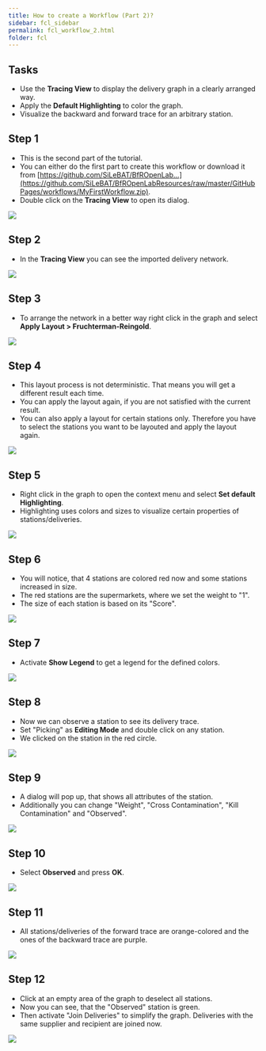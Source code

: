 ```yaml
---
title: How to create a Workflow (Part 2)?
sidebar: fcl_sidebar
permalink: fcl_workflow_2.html
folder: fcl
---
```


<h2 class="tutorial-heading">Tasks</h2>

 * Use the **Tracing View** to display the delivery graph in a clearly arranged way.
 * Apply the **Default Highlighting** to color the graph.
 * Visualize the backward and forward trace for an arbitrary station.

<h2 class="tutorial-heading">Step 1</h2>

 * This is the second part of the tutorial.
 * You can either do the first part to create this workflow or download it from [https://github.com/SiLeBAT/BfROpenLab...](https://github.com/SiLeBAT/BfROpenLabResources/raw/master/GitHubPages/workflows/MyFirstWorkflow.zip).
 * Double click on the **Tracing View** to open its dialog.

<a href="https://github.com/SiLeBAT/BfROpenLabResources/raw/master/GitHubPages/documents/foodchainlab_workflow_2/1.png"><img class="aligncenter" src="https://github.com/SiLeBAT/BfROpenLabResources/raw/master/GitHubPages/documents/foodchainlab_workflow_2/1.png"/></a>

<h2 class="tutorial-heading">Step 2</h2>

 * In the **Tracing View** you can see the imported delivery network.

<a href="https://github.com/SiLeBAT/BfROpenLabResources/raw/master/GitHubPages/documents/foodchainlab_workflow_2/2.png"><img class="aligncenter" src="https://github.com/SiLeBAT/BfROpenLabResources/raw/master/GitHubPages/documents/foodchainlab_workflow_2/2.png"/></a>

<h2 class="tutorial-heading">Step 3</h2>

 * To arrange the network in a better way right click in the graph and select **Apply Layout > Fruchterman-Reingold**.

<a href="https://github.com/SiLeBAT/BfROpenLabResources/raw/master/GitHubPages/documents/foodchainlab_workflow_2/3.png"><img class="aligncenter" src="https://github.com/SiLeBAT/BfROpenLabResources/raw/master/GitHubPages/documents/foodchainlab_workflow_2/3.png"/></a>

<h2 class="tutorial-heading">Step 4</h2>

 * This layout process is not deterministic. That means you will get a different result each time.
 * You can apply the layout again, if you are not satisfied with the current result.
 * You can also apply a layout for certain stations only. Therefore you have to select the stations you want to be layouted and apply the layout again.

<a href="https://github.com/SiLeBAT/BfROpenLabResources/raw/master/GitHubPages/documents/foodchainlab_workflow_2/4.png"><img class="aligncenter" src="https://github.com/SiLeBAT/BfROpenLabResources/raw/master/GitHubPages/documents/foodchainlab_workflow_2/4.png"/></a>

<h2 class="tutorial-heading">Step 5</h2>

 * Right click in the graph to open the context menu and select **Set default Highlighting**.
 * Highlighting uses colors and sizes to visualize certain properties of stations/deliveries.

<a href="https://github.com/SiLeBAT/BfROpenLabResources/raw/master/GitHubPages/documents/foodchainlab_workflow_2/5.png"><img class="aligncenter" src="https://github.com/SiLeBAT/BfROpenLabResources/raw/master/GitHubPages/documents/foodchainlab_workflow_2/5.png"/></a>

<h2 class="tutorial-heading">Step 6</h2>

 * You will notice, that 4 stations are colored red now and some stations increased in size.
 * The red stations are the supermarkets, where we set the weight to "1".
 * The size of each station is based on its "Score".

<a href="https://github.com/SiLeBAT/BfROpenLabResources/raw/master/GitHubPages/documents/foodchainlab_workflow_2/6.png"><img class="aligncenter" src="https://github.com/SiLeBAT/BfROpenLabResources/raw/master/GitHubPages/documents/foodchainlab_workflow_2/6.png"/></a>

<h2 class="tutorial-heading">Step 7</h2>

 * Activate **Show Legend** to get a legend for the defined colors.

<a href="https://github.com/SiLeBAT/BfROpenLabResources/raw/master/GitHubPages/documents/foodchainlab_workflow_2/7.png"><img class="aligncenter" src="https://github.com/SiLeBAT/BfROpenLabResources/raw/master/GitHubPages/documents/foodchainlab_workflow_2/7.png"/></a>

<h2 class="tutorial-heading">Step 8</h2>

 * Now we can observe a station to see its delivery trace.
 * Set "Picking" as **Editing Mode** and double click on any station.
 * We clicked on the station in the red circle.

<a href="https://github.com/SiLeBAT/BfROpenLabResources/raw/master/GitHubPages/documents/foodchainlab_workflow_2/8.png"><img class="aligncenter" src="https://github.com/SiLeBAT/BfROpenLabResources/raw/master/GitHubPages/documents/foodchainlab_workflow_2/8.png"/></a>

<h2 class="tutorial-heading">Step 9</h2>

 * A dialog will pop up, that shows all attributes of the station.
 * Additionally you can change "Weight", "Cross Contamination", "Kill Contamination" and "Observed".

<a href="https://github.com/SiLeBAT/BfROpenLabResources/raw/master/GitHubPages/documents/foodchainlab_workflow_2/9.png"><img class="aligncenter" src="https://github.com/SiLeBAT/BfROpenLabResources/raw/master/GitHubPages/documents/foodchainlab_workflow_2/9.png"/></a>

<h2 class="tutorial-heading">Step 10</h2>

 * Select **Observed** and press **OK**.

<a href="https://github.com/SiLeBAT/BfROpenLabResources/raw/master/GitHubPages/documents/foodchainlab_workflow_2/10.png"><img class="aligncenter" src="https://github.com/SiLeBAT/BfROpenLabResources/raw/master/GitHubPages/documents/foodchainlab_workflow_2/10.png"/></a>

<h2 class="tutorial-heading">Step 11</h2>

 * All stations/deliveries of the forward trace are orange-colored and the ones of the backward trace are purple.

<a href="https://github.com/SiLeBAT/BfROpenLabResources/raw/master/GitHubPages/documents/foodchainlab_workflow_2/11.png"><img class="aligncenter" src="https://github.com/SiLeBAT/BfROpenLabResources/raw/master/GitHubPages/documents/foodchainlab_workflow_2/11.png"/></a>

<h2 class="tutorial-heading">Step 12</h2>

 * Click at an empty area of the graph to deselect all stations.
 * Now you can see, that the "Observed" station is green.
 * Then activate "Join Deliveries" to simplify the graph. Deliveries with the same supplier and recipient are joined now.

<a href="https://github.com/SiLeBAT/BfROpenLabResources/raw/master/GitHubPages/documents/foodchainlab_workflow_2/12.png"><img class="aligncenter" src="https://github.com/SiLeBAT/BfROpenLabResources/raw/master/GitHubPages/documents/foodchainlab_workflow_2/12.png"/></a>
